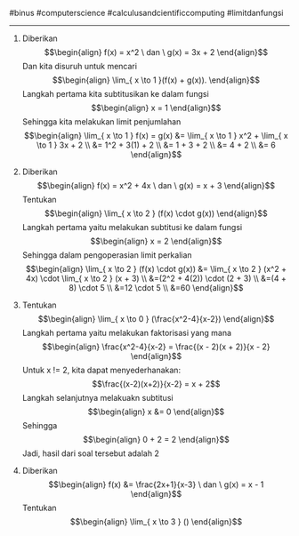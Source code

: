 #binus #computerscience #calculusandcientificcomputing #limitdanfungsi 
___
1.  Diberikan
	$$\begin{align}
f(x) = x^2 \ dan \ g(x) = 3x + 2
\end{align}$$
	Dan kita disuruh untuk mencari 
	$$\begin{align}
\lim_{ x \to 1 }(f(x) + g(x)). 
\end{align}$$
	Langkah pertama kita subtitusikan ke dalam fungsi
	$$\begin{align}
x = 1 
\end{align}$$
	 Sehingga kita melakukan limit penjumlahan
	 $$\begin{align}
\lim_{ x \to 1 } f(x) = g(x) &= \lim_{ x \to 1 } x^2 + \lim_{ x \to 1 } 3x + 2  \\
&= 1^2 + 3(1) + 2 \\
&= 1 + 3 + 2 \\
&= 4 + 2 \\
&= 6
\end{align}$$
2.  Diberikan $$\begin{align}
f(x) = x^2 + 4x \ dan \ g(x) = x + 3
\end{align}$$
	Tentukan $$\begin{align}
\lim_{ x \to 2 } (f(x) \cdot g(x))
\end{align}$$
	Langkah pertama yaitu melakukan subtitusi ke dalam fungsi
	$$\begin{align}
x = 2
\end{align}$$
	Sehingga dalam pengoperasian limit perkalian
	$$\begin{align}
\lim_{ x \to 2 } (f(x) \cdot g(x)) &= \lim_{ x \to 2 } (x^2 + 4x) \cdot \lim_{ x \to 2 } (x + 3) \\
&=(2^2 + 4(2)) \cdot (2 + 3) \\
&=(4 + 8) \cdot 5 \\
&=12 \cdot 5 \\
&=60
\end{align}$$
3.   Tentukan $$\begin{align}
\lim_{ x \to 0 } (\frac{x^2-4}{x-2})
\end{align}$$
	 Langkah pertama yaitu melakukan faktorisasi yang mana
	 $$\begin{align}
\frac{x^2-4}{x-2} = \frac{(x - 2)(x + 2)}{x - 2}
\end{align}$$
	 Untuk x != 2, kita dapat menyederhanakan:
	 $$\frac{(x-2)(x+2)}{x-2} = x + 2$$
	 Langkah selanjutnya melakuakn subtitusi
	 $$\begin{align}
x &= 0
\end{align}$$
	Sehingga
	$$\begin{align}
0 + 2 = 2
\end{align}$$
	Jadi, hasil dari soal tersebut adalah 2

4.  Diberikan 
$$\begin{align}
f(x) &= \frac{2x+1}{x-3} \ dan \ g(x) = x - 1
\end{align}$$
	Tentukan $$\begin{align}
\lim_{ x \to 3 } ()
\end{align}$$
